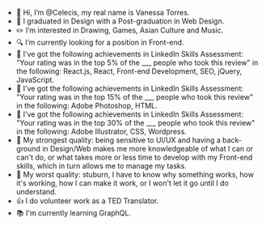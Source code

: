 - 👋 Hi, I’m @Celecis, my real name is Vanessa Torres.
- 📜 I graduated in Design with a Post-graduation in Web Design.
- ✏️ I’m interested in Drawing, Games, Asian Culture and Music.
- 🔍 I’m currently looking for a position in Front-end.
- 🥇 I've got the following achievements in LinkedIn Skills Assessment: "Your rating was in the top 5% of the ___ people who took this review" in the following: React.js, React, Front-end Development, SEO, jQuery, JavaScript.
- 🥈 I've got the following achievements in LinkedIn Skills Assessment: "Your rating was in the top 15% of the ___ people who took this review" in the following: Adobe Photoshop, HTML.
- 🥉 I've got the following achievements in LinkedIn Skills Assessment: "Your rating was in the top 30% of the ___ people who took this review" in the following: Adobe Illustrator, CSS, Wordpress.
- 💜 My strongest quality: being sensitive to UI/UX and having a back-ground in Design/Web makes me more knowledgeable of what I can or can't do, or what takes more or less time to develop with my Front-end skills, which in turn allows me to manage my tasks.
- 💛 My worst quality: stuburn, I have to know why something works, how it's working, how I can make it work, or I won't let it go until I do understand.
- 👍 I do volunteer work as a TED Translator.
- 📚 I'm currently learning GraphQL.

<!---
Celecis/Celecis is a ✨ special ✨ repository because its `README.md` (this file) appears on your GitHub profile.
You can click the Preview link to take a look at your changes.
--->
